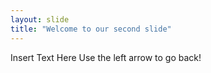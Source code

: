 ```yaml
---
layout: slide
title: "Welcome to our second slide"
---
```

Insert Text Here
Use the left arrow to go back!
